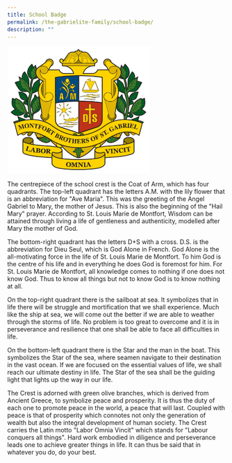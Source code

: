 ```yaml
---
title: School Badge
permalink: /the-gabrielite-family/school-badge/
description: ""
---
```

<img src="/images/BOSTCrest-trans-colour.gif" 
     style="width:65%">
		 
The centrepiece of the school crest is the Coat of Arm, which has four quadrants. The top-left quadrant has the letters A.M. with the lily flower that is an abbreviation for "Ave Maria". This was the greeting of the Angel Gabriel to Mary, the mother of Jesus. This is also the beginning of the "Hail Mary" prayer. According to St. Louis Marie de Montfort, Wisdom can be attained through living a life of gentleness and authenticity, modelled after Mary the mother of God.  

The bottom-right quadrant has the letters D+S with a cross. D.S. is the abbreviation for Dieu Seul, which is God Alone in French. God Alone is the all-motivating force in the life of St. Louis Marie de Montfort. To him God is the centre of his life and in everything he does God is foremost for him. For St. Louis Marie de Montfort, all knowledge comes to nothing if one does not know God. Thus to know all things but not to know God is to know nothing at all.  

On the top-right quadrant there is the sailboat at sea. It symbolizes that in life there will be struggle and mortification that we shall experience. Much like the ship at sea, we will come out the better if we are able to weather through the storms of life. No problem is too great to overcome and it is in perseverance and resilience that one shall be able to face all difficulties in life.  

On the bottom-left quadrant there is the Star and the man in the boat. This symbolizes the Star of the sea, where seamen navigate to their destination in the vast ocean. If we are focused on the essential values of life, we shall reach our ultimate destiny in life. The Star of the sea shall be the guiding light that lights up the way in our life.  

The Crest is adorned with green olive branches, which is derived from Ancient Greece, to symbolize peace and prosperity. It is thus the duty of each one to promote peace in the world, a peace that will last. Coupled with peace is that of prosperity which connotes not only the generation of wealth but also the integral development of human society. The Crest carries the Latin motto "Labor Omnia Vincit" which stands for "Labour conquers all things". Hard work embodied in diligence and perseverance leads one to achieve greater things in life. It can thus be said that in whatever you do, do your best.